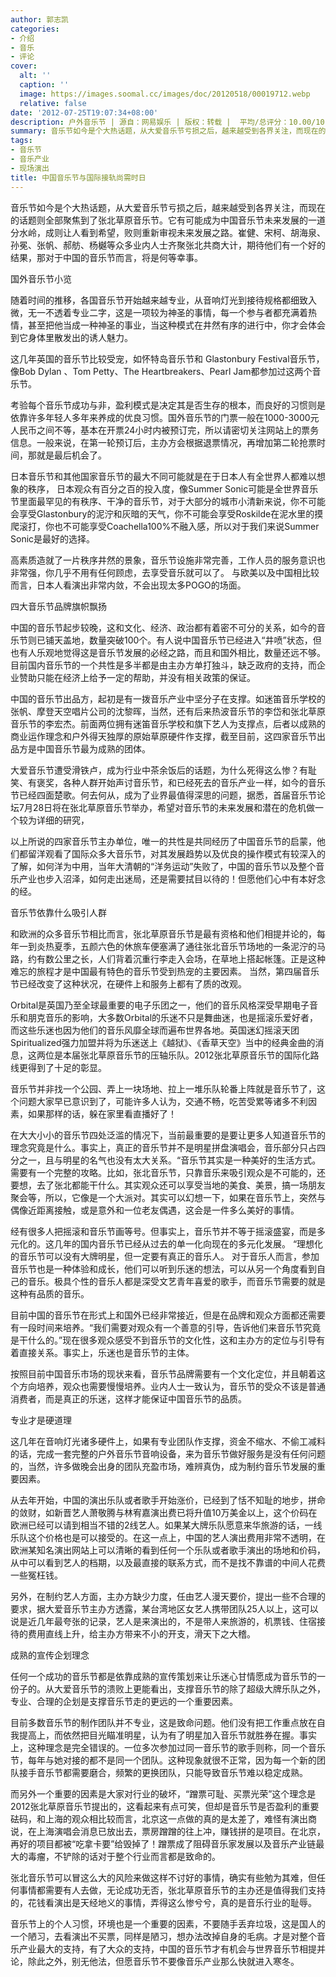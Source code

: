 ```yaml
---
author: 郭志凯
categories:
- 介绍
- 音乐
- 评论
cover:
  alt: ''
  caption: ''
  image: https://images.soomal.cc/images/doc/20120518/00019712.webp
  relative: false
date: '2012-07-25T19:07:34+08:00'
description: 户外音乐节 | 源自：网易娱乐 | 版权：转载 |  平均/总评分：10.00/10
summary: 音乐节如今是个大热话题，从大爱音乐节亏损之后，越来越受到各界关注，而现在的话题则全部聚焦到了张北草原音乐节。它有可能成为中国音乐节未来发展的一道分水岭，成则让人看到希望，败则重新审视未来发展之路。崔健、宋柯、胡海泉、孙冕、张帆、郝舫、杨樾等众多业内人士齐聚张北共商大计……
tags:
- 音乐节
- 音乐产业
- 现场演出
title: 中国音乐节与国际接轨尚需时日
---
```


音乐节如今是个大热话题，从大爱音乐节亏损之后，越来越受到各界关注，而现在的话题则全部聚焦到了张北草原音乐节。它有可能成为中国音乐节未来发展的一道分水岭，成则让人看到希望，败则重新审视未来发展之路。崔健、宋柯、胡海泉、孙冕、张帆、郝舫、杨樾等众多业内人士齐聚张北共商大计，期待他们有一个好的结果，那对于中国的音乐节而言，将是何等幸事。

国外音乐节小览

随着时间的推移，各国音乐节开始越来越专业，从音响灯光到接待规格都细致入微，无一不透着专业二字，这是一项较为神圣的事情，每一个参与者都充满着热情，甚至把他当成一种神圣的事业，当这种模式在井然有序的进行中，你才会体会到它身体里散发出的诱人魅力。

这几年英国的音乐节比较受宠，如怀特岛音乐节和 Glastonbury Festival音乐节，像Bob Dylan 、Tom Petty、The Heartbreakers、Pearl Jam都参加过这两个音乐节。

考验每个音乐节成功与非，盈利模式是决定其是否生存的根本，而良好的习惯则是依靠许多年轻人多年来养成的优良习惯。国外音乐节的门票一般在1000-3000元人民币之间不等，基本在开票24小时内被预订完，所以请密切关注网站上的票务信息。一般来说，在第一轮预订后，主办方会根据退票情况，再增加第二轮抢票时间，那就是最后机会了。

日本音乐节和其他国家音乐节的最大不同可能就是在于日本人有全世界人都难以想象的秩序， 日本观众有百分之百的投入度，像Summer Sonic可能是全世界音乐节里面最罕见的有秩序、干净的音乐节，对于大部分的城市小清新来说，你不可能会享受Glastonbury的泥泞和灰暗的天气，你不可能会享受Roskilde在泥水里的摸爬滚打，你也不可能享受Coachella100%不融入感，所以对于我们来说Summer Sonic是最好的选择。

高素质造就了一片秩序井然的景象，音乐节设施非常完善，工作人员的服务意识也非常强，你几乎不用有任何顾虑，去享受音乐就可以了。 与欧美以及中国相比较而言，日本人看演出非常内敛，不会出现太多POGO的场面。

四大音乐节品牌旗帜飘扬

中国的音乐节起步较晚，这和文化、经济、政治都有着密不可分的关系，如今的音乐节则已铺天盖地，数量突破100个。有人说中国音乐节已经进入“井喷”状态，但也有人乐观地觉得这是音乐节发展的必经之路，而且和国外相比，数量还远不够。目前国内音乐节的一个共性是多半都是由主办方单打独斗，缺乏政府的支持，而企业赞助只能在经济上给予一定的帮助，并没有相关政策的保证。

中国的音乐节出品方，起初是有一拨音乐产业中坚分子在支撑。如迷笛音乐学校的张帆、摩登天空唱片公司的沈黎晖，当然，还有后来热波音乐节的李岱和张北草原音乐节的李宏杰。前面两位拥有迷笛音乐学校和旗下艺人为支撑点，后者以成熟的商业运作理念和户外得天独厚的原始草原硬件作支撑，截至目前，这四家音乐节出品方是中国音乐节最为成熟的团体。

大爱音乐节遭受滑铁卢，成为行业中茶余饭后的话题，为什么死得这么惨？有耻笑、有褒奖，各种人群开始声讨音乐节，和已经死去的音乐产业一样，如今的音乐节已经四面楚歌。何去何从，成为了业界最值得深思的问题，据悉，首届音乐节论坛7月28日将在张北草原音乐节举办，希望对音乐节的未来发展和潜在的危机做一个较为详细的研究，

以上所说的四家音乐节主办单位，唯一的共性是共同经历了中国音乐节的启蒙，他们都留洋观看了国际众多大音乐节，对其发展趋势以及优良的操作模式有较深入的了解，如何洋为中用，当年大清朝的“洋务运动”失败了，中国的音乐节以及整个音乐产业也步入沼泽，如何走出迷局，还是需要拭目以待的！但愿他们心中有本好念的经。

音乐节依靠什么吸引人群

和欧洲的众多音乐节相比而言，张北草原音乐节是最有资格和他们相提并论的，每年一到炎热夏季，五颜六色的休旅车便塞满了通往张北音乐节场地的一条泥泞的马路，约有数公里之长，人们背着沉重行李走入会场，在草地上搭起帐篷。正是这种难忘的旅程才是中国最有特色的音乐节受到热宠的主要因素。 当然，第四届音乐节已经改变了这种状况，在硬件上和服务上都有了质的改观。

Orbital是英国乃至全球最重要的电子乐团之一，他们的音乐风格深受早期电子音乐和朋克音乐的影响，大多数Orbital的乐迷不只是舞曲迷，也是摇滚乐爱好者，而这些乐迷也因为他们的音乐风靡全球而遍布世界各地。英国迷幻摇滚天团Spiritualized强力加盟并将为乐迷送上《越狱》、《香草天空》当中的经典金曲的消息，这两位是本届张北草原音乐节的压轴乐队。2012张北草原音乐节的国际化路线更得到了十足的彰显。

音乐节并非找一个公园、弄上一块场地、拉上一堆乐队轮番上阵就是音乐节了，这个问题大家早已意识到了，可能许多人认为，交通不畅，吃苦受累等诸多不利因素，如果那样的话，躲在家里看直播好了！

在大大小小的音乐节四处泛滥的情况下，当前最重要的是要让更多人知道音乐节的理念究竟是什么。事实上，真正的音乐节并不是明星拼盘演唱会，音乐部分只占四分之一，且与明星的名气也没有太大关系。“音乐节其实是一种美好的生活方式。需要有一个完整的攻略。比如，张北音乐节，只靠音乐来吸引观众是不可能的，还要想，去了张北都能干什么。其实观众还可以享受当地的美食、美景，搞一场朋友聚会等，所以，它像是一个大派对。其实可以幻想一下，如果在音乐节上，突然与偶像近距离接触，或是意外和一位老友偶遇，这会是一件多么美好的事情。

经有很多人把摇滚和音乐节画等号。但事实上，音乐节并不等于摇滚盛宴，而是多元化的。这几年的国内音乐节已经从过去的单一化向现在的多元化发展。 “理想化的音乐节可以没有大牌明星，但一定要有真正的音乐人。 对于音乐人而言，参加音乐节也是一种体验和成长，他们可以听到乐迷的想法，可以从另一个角度看到自己的音乐。极具个性的音乐人都是深受文艺青年喜爱的歌手，而音乐节需要的就是这种有品质的音乐。

目前中国的音乐节在形式上和国外已经非常接近，但是在品牌和观众方面都还需要有一段时间来培养。“我们需要对观众有一个善意的引导，告诉他们来音乐节究竟是干什么的。”现在很多观众感受不到音乐节的文化性，这和主办方的定位与引导有着直接关系。事实上，乐迷也是音乐节的主体。

按照目前中国音乐市场的现状来看，音乐节品牌需要有一个文化定位，并且朝着这个方向培养，观众也需要慢慢培养。业内人士一致认为，音乐节的受众不该是普通消费者，而是真正的乐迷，这样才能保证中国音乐节的品质。

专业才是硬道理

这几年在音响灯光诸多硬件上，如果有专业团队作支撑，资金不缩水、不偷工减料的话，完成一套完整的户外音乐节音响设备，来为音乐节做好服务是没有任何问题的，当然，许多做晚会出身的团队充盈市场，难辨真伪，成为制约音乐节发展的重要因素。

从去年开始，中国的演出乐队或者歌手开始涨价，已经到了恬不知耻的地步，拼命的敛财，如新晋艺人萧敬腾与林宥嘉演出费已将升值10万美金以上，这个价码在欧洲已经可以请到相当不错的2线艺人。如果某大牌乐队愿意来华旅游的话，一线乐队这个价格也是可以接受的。在这一点上，中国的艺人演出费用非常不透明，在欧洲某知名演出网站上可以清晰的看到任何一个乐队或者歌手演出的场地和价码，从中可以看到艺人的档期，以及最直接的联系方式，而不是找不靠谱的中间人花费一些冤枉钱。

另外，在制约艺人方面，主办方缺少力度，任由艺人漫天要价，提出一些不合理的要求，据大爱音乐节主办方透露，某台湾地区女艺人携带团队25人以上，这可以说是近几年最夸张的记录，艺人是来演出的，不是带人来旅游的，机票钱、住宿接待的费用直线上升，给主办方带来不小的开支，滑天下之大稽。

成熟的宣传企划理念

任何一个成功的音乐节都是依靠成熟的宣传策划来让乐迷心甘情愿成为音乐节的一份子的。从大爱音乐节的溃败上更能看出，支撑音乐节的除了超级大牌乐队之外，专业、合理的企划是支撑音乐节走的更远的一个重要因素。

目前多数音乐节的制作团队并不专业，这是致命问题。他们没有把工作重点放在自我提高上，而依然把目光瞄准明星，认为有了明星加入音乐节就胜券在握。事实上，这种理念是完全错误的。一位多次参加过同一音乐节的歌手则称，同一个音乐节，每年与她对接的都不是同一个团队。这种现象就很不正常，因为每一个新的团队接手音乐节都需要磨合，频繁的更换团队，只能导致音乐节难以稳定成熟。

而另外一个重要的因素是大家对行业的破坏，“蹭票可耻、买票光荣”这个理念是2012张北草原音乐节提出的，这看起来有点可笑，但却是音乐节是否盈利的重要砝码，和上海的观众相比较而言，北京这一点做的真的是太差了，难怪有演出商说，在上海演唱会消息已放出去，票房蹭蹭的往上冲，赚钱拼的是项目。在北京，再好的项目都被“吃拿卡要”给毁掉了！蹭票成了阻碍音乐家发展以及音乐产业链最大的毒瘤，不铲除的话对于整个行业而言都是致命的。

张北音乐节可以冒这么大的风险来做这样不讨好的事情，确实有些勉为其难，但任何事情都需要有人去做，无论成功无否，张北草原音乐节的主办还是值得我们支持的，花钱看演出是天经地义的事情，弄得这么惨兮兮，真的是音乐行业的耻辱。

音乐节上的个人习惯，环境也是一个重要的因素，不要随手丢弃垃圾，这是国人的一个陋习，去看演出不买票，同样是陋习，想办法改掉自身的毛病。才是对整个音乐产业最大的支持，有了大众的支持，中国的音乐节才有机会与世界音乐节相提并论，除此之外，别无他法，但愿音乐节不要像音乐产业那么快就进入寒冬。